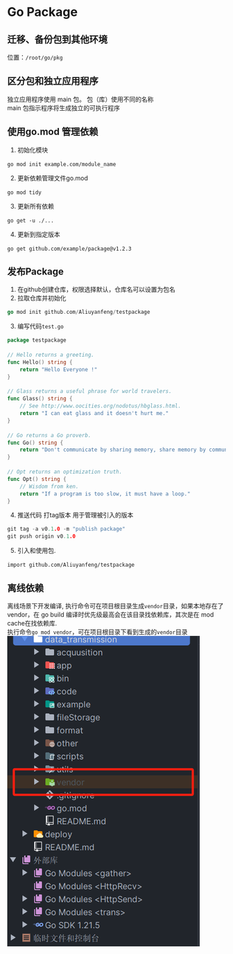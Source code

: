 # Go Package

## 迁移、备份包到其他环境

位置：`/root/go/pkg`


## 区分包和独立应用程序

独立应用程序使用 main 包。 包（库）使用不同的名称<br/>
main 包指示程序将生成独立的可执行程序

## 使用go.mod 管理依赖

1. 初始化模块

`go mod init example.com/module_name`

2.  更新依赖管理文件go.mod

`go mod tidy`

3. 更新所有依赖

`go get -u ./...` 

4. 更新到指定版本

`go get github.com/example/package@v1.2.3`

## 发布Package

1. 在github创建仓库，权限选择默认，仓库名可以设置为包名
2. 拉取仓库并初始化

```go
go mod init github.com/Aliuyanfeng/testpackage

```

3. 编写代码`test.go`

```go
package testpackage

// Hello returns a greeting.
func Hello() string {
	return "Hello Everyone !"
}

// Glass returns a useful phrase for world travelers.
func Glass() string {
	// See http://www.oocities.org/nodotus/hbglass.html.
	return "I can eat glass and it doesn't hurt me."
}

// Go returns a Go proverb.
func Go() string {
	return "Don't communicate by sharing memory, share memory by communicating."
}

// Opt returns an optimization truth.
func Opt() string {
	// Wisdom from ken.
	return "If a program is too slow, it must have a loop."
}

```

4. 推送代码  打tag版本 用于管理被引入的版本

```go
git tag -a v0.1.0 -m "publish package"
git push origin v0.1.0
```

5. 引入和使用包.

`import github.com/Aliuyanfeng/testpackage`

## 离线依赖
离线场景下开发编译, 执行命令可在项目根目录生成`vendor`目录，如果本地存在了vendor，在 go build 编译时优先级最高会在该目录找依赖库，其次是在 mod cache在找依赖库.<br/>
执行命令`go mod vendor`，可在项目根目录下看到生成的`vendor`目录
![alt text](image.png)
